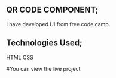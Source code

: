 ## QR CODE COMPONENT;
I have developed UI from free code camp.

## Technologies Used;
HTML
CSS

#You can view the live project 

